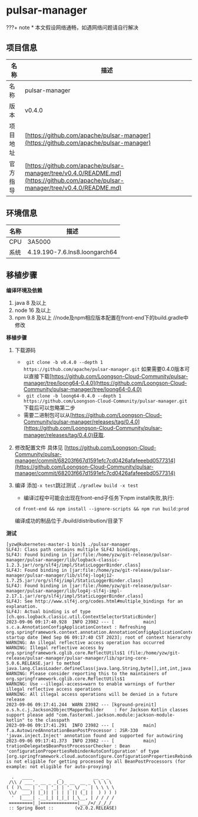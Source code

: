 # pulsar-manager

<!-- note -->
???+ note
    * 本文假设网络通畅，如遇网络问题请自行解决
<!-- note end -->

## 项目信息

|名称       |描述|
|--         |--|
|名称       |pulsar-manager|
|版本       |v0.4.0|
|项目地址   |[https://github.com/apache/pulsar-manager](https://github.com/apache/pulsar-manager)|
|官方指导   |[https://github.com/apache/pulsar-manager/tree/v0.4.0/README.md](https://github.com/apache/pulsar-manager/tree/v0.4.0/README.md)|

## 环境信息

|名称       |描述|
|--         |--|
|CPU        |3A5000|
|系统       |4.19.190-7.6.lns8.loongarch64|


## 移植步骤

__编译环境及依赖__
1. java 8 及以上
2. node 16 及以上
3. npm 9.8 及以上
//node及npm相应版本配置在front-end下的build.gradle中修改

__移植步骤__
1. 下载源码
   - ` git clone -b v0.4.0 --depth 1 https://github.com/apache/pulsar-manager.git`
如果需要0.4.0版本可以直接下载[https://github.com/Loongson-Cloud-Community/pulsar-manager/tree/loong64-0.4.0](https://github.com/Loongson-Cloud-Community/pulsar-manager/tree/loong64-0.4.0)
   - ` git clone -b loong64-0.4.0 --depth 1 https://github.com/Loongson-Cloud-Community/pulsar-manager.git`
   下载后可以忽略第二步
   - 需要二进制包可以从[https://github.com/Loongson-Cloud-Community/pulsar-manager/releases/tag/0.4.0](https://github.com/Loongson-Cloud-Community/pulsar-manager/releases/tag/0.4.0)获取.

2. 修改配置文件
   具体见 [https://github.com/Loongson-Cloud-Community/pulsar-manager/commit/68203f667d1591efc7cd0426afafeeebd0577314](https://github.com/Loongson-Cloud-Community/pulsar-manager/commit/68203f667d1591efc7cd0426afafeeebd0577314)
3. 编译
   添加`-x test`跳过测试
   ` ./gradlew build -x test `
   - 编译过程中可能会出现在front-end子任务下npm install失败,执行:
   ```
   cd front-end && npm install --ignore-scripts && npm run build:prod
   ```
   编译成功的制品位于./build/distribution/目录下

__测试__

```
[yzw@kubernetes-master-1 bin]$ ./pulsar-manager
SLF4J: Class path contains multiple SLF4J bindings.
SLF4J: Found binding in [jar:file:/home/yzw/git-release/pulsar-manager/pulsar-manager/lib/logback-classic-1.2.3.jar!/org/slf4j/impl/StaticLoggerBinder.class]
SLF4J: Found binding in [jar:file:/home/yzw/git-release/pulsar-manager/pulsar-manager/lib/slf4j-log4j12-1.7.25.jar!/org/slf4j/impl/StaticLoggerBinder.class]
SLF4J: Found binding in [jar:file:/home/yzw/git-release/pulsar-manager/pulsar-manager/lib/log4j-slf4j-impl-2.17.1.jar!/org/slf4j/impl/StaticLoggerBinder.class]
SLF4J: See http://www.slf4j.org/codes.html#multiple_bindings for an explanation.
SLF4J: Actual binding is of type [ch.qos.logback.classic.util.ContextSelectorStaticBinder]
2023-09-06 09:17:40.928  INFO 23982 --- [           main] s.c.a.AnnotationConfigApplicationContext : Refreshing org.springframework.context.annotation.AnnotationConfigApplicationContext@77128536: startup date [Wed Sep 06 09:17:40 CST 2023]; root of context hierarchy
WARNING: An illegal reflective access operation has occurred
WARNING: Illegal reflective access by org.springframework.cglib.core.ReflectUtils$1 (file:/home/yzw/git-release/pulsar-manager/pulsar-manager/lib/spring-core-5.0.6.RELEASE.jar) to method java.lang.ClassLoader.defineClass(java.lang.String,byte[],int,int,java.security.ProtectionDomain)
WARNING: Please consider reporting this to the maintainers of org.springframework.cglib.core.ReflectUtils$1
WARNING: Use --illegal-access=warn to enable warnings of further illegal reflective access operations
WARNING: All illegal access operations will be denied in a future release
2023-09-06 09:17:41.244  WARN 23982 --- [kground-preinit] o.s.h.c.j.Jackson2ObjectMapperBuilder    : For Jackson Kotlin classes support please add "com.fasterxml.jackson.module:jackson-module-kotlin" to the classpath
2023-09-06 09:17:41.291  INFO 23982 --- [           main] f.a.AutowiredAnnotationBeanPostProcessor : JSR-330 'javax.inject.Inject' annotation found and supported for autowiring
2023-09-06 09:17:41.373  INFO 23982 --- [           main] trationDelegate$BeanPostProcessorChecker : Bean 'configurationPropertiesRebinderAutoConfiguration' of type [org.springframework.cloud.autoconfigure.ConfigurationPropertiesRebinderAutoConfiguration$$EnhancerBySpringCGLIB$$b23dda4a] is not eligible for getting processed by all BeanPostProcessors (for example: not eligible for auto-proxying)

  .   ____          _            __ _ _
 /\\ / ___'_ __ _ _(_)_ __  __ _ \ \ \ \
( ( )\___ | '_ | '_| | '_ \/ _` | \ \ \ \
 \\/  ___)| |_)| | | | | || (_| |  ) ) ) )
  '  |____| .__|_| |_|_| |_\__, | / / / /
 =========|_|==============|___/=/_/_/_/
 :: Spring Boot ::        (v2.0.2.RELEASE)

```
